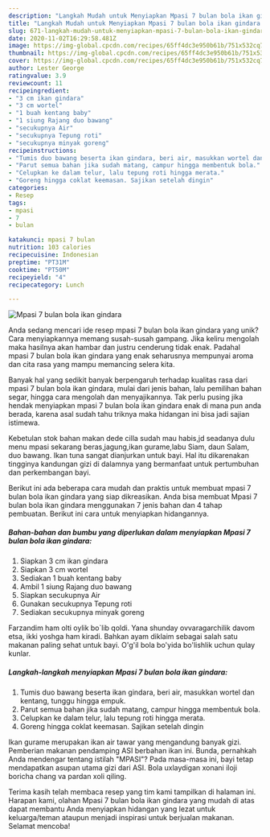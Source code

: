 ```yaml
---
description: "Langkah Mudah untuk Menyiapkan Mpasi 7 bulan bola ikan gindara Anti Gagal"
title: "Langkah Mudah untuk Menyiapkan Mpasi 7 bulan bola ikan gindara Anti Gagal"
slug: 671-langkah-mudah-untuk-menyiapkan-mpasi-7-bulan-bola-ikan-gindara-anti-gagal
date: 2020-11-02T16:29:58.481Z
image: https://img-global.cpcdn.com/recipes/65ff4dc3e950b61b/751x532cq70/mpasi-7-bulan-bola-ikan-gindara-foto-resep-utama.jpg
thumbnail: https://img-global.cpcdn.com/recipes/65ff4dc3e950b61b/751x532cq70/mpasi-7-bulan-bola-ikan-gindara-foto-resep-utama.jpg
cover: https://img-global.cpcdn.com/recipes/65ff4dc3e950b61b/751x532cq70/mpasi-7-bulan-bola-ikan-gindara-foto-resep-utama.jpg
author: Lester George
ratingvalue: 3.9
reviewcount: 11
recipeingredient:
- "3 cm ikan gindara"
- "3 cm wortel"
- "1 buah kentang baby"
- "1 siung Rajang duo bawang"
- "secukupnya Air"
- "secukupnya Tepung roti"
- "secukupnya minyak goreng"
recipeinstructions:
- "Tumis duo bawang beserta ikan gindara, beri air, masukkan wortel dan kentang, tunggu hingga empuk."
- "Parut semua bahan jika sudah matang, campur hingga membentuk bola."
- "Celupkan ke dalam telur, lalu tepung roti hingga merata."
- "Goreng hingga coklat keemasan. Sajikan setelah dingin"
categories:
- Resep
tags:
- mpasi
- 7
- bulan

katakunci: mpasi 7 bulan 
nutrition: 103 calories
recipecuisine: Indonesian
preptime: "PT31M"
cooktime: "PT50M"
recipeyield: "4"
recipecategory: Lunch

---
```



![Mpasi 7 bulan bola ikan gindara](https://img-global.cpcdn.com/recipes/65ff4dc3e950b61b/751x532cq70/mpasi-7-bulan-bola-ikan-gindara-foto-resep-utama.jpg)

Anda sedang mencari ide resep mpasi 7 bulan bola ikan gindara yang unik? Cara menyiapkannya memang susah-susah gampang. Jika keliru mengolah maka hasilnya akan hambar dan justru cenderung tidak enak. Padahal mpasi 7 bulan bola ikan gindara yang enak seharusnya mempunyai aroma dan cita rasa yang mampu memancing selera kita.

Banyak hal yang sedikit banyak berpengaruh terhadap kualitas rasa dari mpasi 7 bulan bola ikan gindara, mulai dari jenis bahan, lalu pemilihan bahan segar, hingga cara mengolah dan menyajikannya. Tak perlu pusing jika hendak menyiapkan mpasi 7 bulan bola ikan gindara enak di mana pun anda berada, karena asal sudah tahu triknya maka hidangan ini bisa jadi sajian istimewa.

Kebetulan stok bahan makan dede cilla sudah mau habis,jd seadanya dulu menu mpasi sekarang beras,jagung,ikan gurame,labu Siam, daun Salam, duo bawang. Ikan tuna sangat dianjurkan untuk bayi. Hal itu dikarenakan tingginya kandungan gizi di dalamnya yang bermanfaat untuk pertumbuhan dan perkembangan bayi.


Berikut ini ada beberapa cara mudah dan praktis untuk membuat mpasi 7 bulan bola ikan gindara yang siap dikreasikan. Anda bisa membuat Mpasi 7 bulan bola ikan gindara menggunakan 7 jenis bahan dan 4 tahap pembuatan. Berikut ini cara untuk menyiapkan hidangannya.

<!--inarticleads1-->

##### Bahan-bahan dan bumbu yang diperlukan dalam menyiapkan Mpasi 7 bulan bola ikan gindara:

1. Siapkan 3 cm ikan gindara
1. Siapkan 3 cm wortel
1. Sediakan 1 buah kentang baby
1. Ambil 1 siung Rajang duo bawang
1. Siapkan secukupnya Air
1. Gunakan secukupnya Tepung roti
1. Sediakan secukupnya minyak goreng


Farzandim ham olti oylik bo`lib qoldi. Yana shunday ovvaragarchilik davom etsa, ikki yoshga ham kiradi. Bahkan ayam diklaim sebagai salah satu makanan paling sehat untuk bayi. O&#39;g&#39;il bola bo&#39;yida bo&#39;lishlik uchun qulay kunlar. 

<!--inarticleads2-->

##### Langkah-langkah menyiapkan Mpasi 7 bulan bola ikan gindara:

1. Tumis duo bawang beserta ikan gindara, beri air, masukkan wortel dan kentang, tunggu hingga empuk.
1. Parut semua bahan jika sudah matang, campur hingga membentuk bola.
1. Celupkan ke dalam telur, lalu tepung roti hingga merata.
1. Goreng hingga coklat keemasan. Sajikan setelah dingin


Ikan gurame merupakan ikan air tawar yang mengandung banyak gizi. Pemberian makanan pendamping ASI berbahan ikan ini. Bunda, pernahkah Anda mendengar tentang istilah &#34;MPASI&#34;? Pada masa-masa ini, bayi tetap mendapatkan asupan utama gizi dari ASI. Bola uxlaydigan xonani iloji boricha chang va pardan xoli qiling. 

Terima kasih telah membaca resep yang tim kami tampilkan di halaman ini. Harapan kami, olahan Mpasi 7 bulan bola ikan gindara yang mudah di atas dapat membantu Anda menyiapkan hidangan yang lezat untuk keluarga/teman ataupun menjadi inspirasi untuk berjualan makanan. Selamat mencoba!

